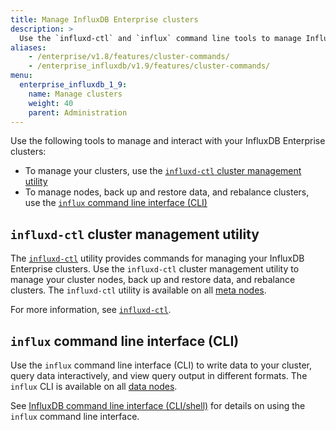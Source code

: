 ```yaml
---
title: Manage InfluxDB Enterprise clusters
description: >
  Use the `influxd-ctl` and `influx` command line tools to manage InfluxDB Enterprise clusters and data.
aliases:
    - /enterprise/v1.8/features/cluster-commands/
    - /enterprise_influxdb/v1.9/features/cluster-commands/
menu:
  enterprise_influxdb_1_9:
    name: Manage clusters
    weight: 40
    parent: Administration
---
```


Use the following tools to manage and interact with your InfluxDB Enterprise clusters:

- To manage your clusters, use the [`influxd-ctl` cluster management utility](#influxd-ctl-cluster-management-utility)
- To manage nodes, back up and restore data, and rebalance clusters, use the [`influx` command line interface (CLI)](#influx-command-line-interface-cli)

## `influxd-ctl` cluster management utility

The [`influxd-ctl`](/enterprise_influxdb/v1.9/tools/influxd-ctl/) utility provides commands for managing your InfluxDB Enterprise clusters.
Use the `influxd-ctl` cluster management utility to manage your cluster nodes, back up and restore data, and rebalance clusters.
The `influxd-ctl` utility is available on all [meta nodes](/enterprise_influxdb/v1.9/concepts/glossary/#meta-node).

For more information, see [`influxd-ctl`](/enterprise_influxdb/v1.9/tools/influxd-ctl/).

## `influx` command line interface (CLI)

Use the `influx` command line interface (CLI) to write data to your cluster, query data interactively, and view query output in different formats.
The `influx` CLI is available on all [data nodes](/enterprise_influxdb/v1.9/concepts/glossary/#data-node).

See [InfluxDB command line interface (CLI/shell)](/enterprise_influxdb/v1.9/tools/use-influx/) for details on using the `influx` command line interface.
